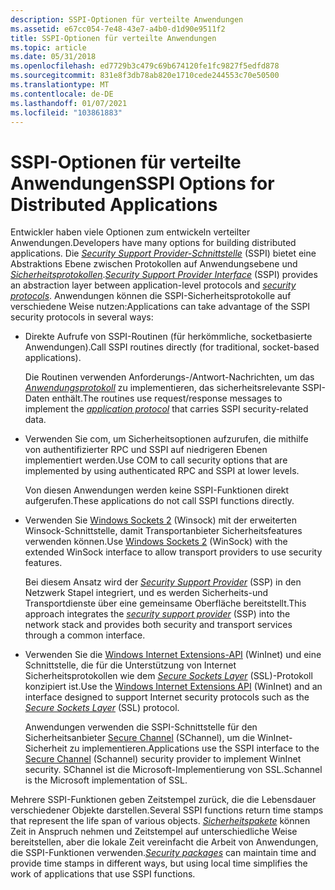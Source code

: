 ```yaml
---
description: SSPI-Optionen für verteilte Anwendungen
ms.assetid: e67cc054-7e48-43e7-a4b0-d1d90e9511f2
title: SSPI-Optionen für verteilte Anwendungen
ms.topic: article
ms.date: 05/31/2018
ms.openlocfilehash: ed7729b3c479c69b674120fe1fc9827f5edfd878
ms.sourcegitcommit: 831e8f3db78ab820e1710cede244553c70e50500
ms.translationtype: MT
ms.contentlocale: de-DE
ms.lasthandoff: 01/07/2021
ms.locfileid: "103861883"
---
```

# <a name="sspi-options-for-distributed-applications"></a><span data-ttu-id="92be5-103">SSPI-Optionen für verteilte Anwendungen</span><span class="sxs-lookup"><span data-stu-id="92be5-103">SSPI Options for Distributed Applications</span></span>

<span data-ttu-id="92be5-104">Entwickler haben viele Optionen zum entwickeln verteilter Anwendungen.</span><span class="sxs-lookup"><span data-stu-id="92be5-104">Developers have many options for building distributed applications.</span></span> <span data-ttu-id="92be5-105">Die [*Security Support Provider-Schnittstelle*](../secgloss/s-gly.md) (SSPI) bietet eine Abstraktions Ebene zwischen Protokollen auf Anwendungsebene und [*Sicherheitsprotokollen*](../secgloss/s-gly.md).</span><span class="sxs-lookup"><span data-stu-id="92be5-105">[*Security Support Provider Interface*](../secgloss/s-gly.md) (SSPI) provides an abstraction layer between application-level protocols and [*security protocols*](../secgloss/s-gly.md).</span></span> <span data-ttu-id="92be5-106">Anwendungen können die SSPI-Sicherheitsprotokolle auf verschiedene Weise nutzen:</span><span class="sxs-lookup"><span data-stu-id="92be5-106">Applications can take advantage of the SSPI security protocols in several ways:</span></span>

-   <span data-ttu-id="92be5-107">Direkte Aufrufe von SSPI-Routinen (für herkömmliche, socketbasierte Anwendungen).</span><span class="sxs-lookup"><span data-stu-id="92be5-107">Call SSPI routines directly (for traditional, socket-based applications).</span></span>

    <span data-ttu-id="92be5-108">Die Routinen verwenden Anforderungs-/Antwort-Nachrichten, um das [*Anwendungsprotokoll*](../secgloss/a-gly.md) zu implementieren, das sicherheitsrelevante SSPI-Daten enthält.</span><span class="sxs-lookup"><span data-stu-id="92be5-108">The routines use request/response messages to implement the [*application protocol*](../secgloss/a-gly.md) that carries SSPI security-related data.</span></span>

-   <span data-ttu-id="92be5-109">Verwenden Sie com, um Sicherheitsoptionen aufzurufen, die mithilfe von authentifizierter RPC und SSPI auf niedrigeren Ebenen implementiert werden.</span><span class="sxs-lookup"><span data-stu-id="92be5-109">Use COM to call security options that are implemented by using authenticated RPC and SSPI at lower levels.</span></span>

    <span data-ttu-id="92be5-110">Von diesen Anwendungen werden keine SSPI-Funktionen direkt aufgerufen.</span><span class="sxs-lookup"><span data-stu-id="92be5-110">These applications do not call SSPI functions directly.</span></span>

-   <span data-ttu-id="92be5-111">Verwenden Sie [Windows Sockets 2](../winsock/windows-sockets-start-page-2.md) (Winsock) mit der erweiterten Winsock-Schnittstelle, damit Transportanbieter Sicherheitsfeatures verwenden können.</span><span class="sxs-lookup"><span data-stu-id="92be5-111">Use [Windows Sockets 2](../winsock/windows-sockets-start-page-2.md) (WinSock) with the extended WinSock interface to allow transport providers to use security features.</span></span>

    <span data-ttu-id="92be5-112">Bei diesem Ansatz wird der [*Security Support Provider*](../secgloss/s-gly.md) (SSP) in den Netzwerk Stapel integriert, und es werden Sicherheits-und Transportdienste über eine gemeinsame Oberfläche bereitstellt.</span><span class="sxs-lookup"><span data-stu-id="92be5-112">This approach integrates the [*security support provider*](../secgloss/s-gly.md) (SSP) into the network stack and provides both security and transport services through a common interface.</span></span>

-   <span data-ttu-id="92be5-113">Verwenden Sie die [Windows Internet Extensions-API](../wininet/portal.md) (WinInet) und eine Schnittstelle, die für die Unterstützung von Internet Sicherheitsprotokollen wie dem [*Secure Sockets Layer*](../secgloss/s-gly.md) (SSL)-Protokoll konzipiert ist.</span><span class="sxs-lookup"><span data-stu-id="92be5-113">Use the [Windows Internet Extensions API](../wininet/portal.md) (WinInet) and an interface designed to support Internet security protocols such as the [*Secure Sockets Layer*](../secgloss/s-gly.md) (SSL) protocol.</span></span>

    <span data-ttu-id="92be5-114">Anwendungen verwenden die SSPI-Schnittstelle für den Sicherheitsanbieter [Secure Channel](secure-channel.md) (SChannel), um die WinInet-Sicherheit zu implementieren.</span><span class="sxs-lookup"><span data-stu-id="92be5-114">Applications use the SSPI interface to the [Secure Channel](secure-channel.md) (Schannel) security provider to implement WinInet security.</span></span> <span data-ttu-id="92be5-115">SChannel ist die Microsoft-Implementierung von SSL.</span><span class="sxs-lookup"><span data-stu-id="92be5-115">Schannel is the Microsoft implementation of SSL.</span></span>

<span data-ttu-id="92be5-116">Mehrere SSPI-Funktionen geben Zeitstempel zurück, die die Lebensdauer verschiedener Objekte darstellen.</span><span class="sxs-lookup"><span data-stu-id="92be5-116">Several SSPI functions return time stamps that represent the life span of various objects.</span></span> <span data-ttu-id="92be5-117">[*Sicherheitspakete*](../secgloss/s-gly.md) können Zeit in Anspruch nehmen und Zeitstempel auf unterschiedliche Weise bereitstellen, aber die lokale Zeit vereinfacht die Arbeit von Anwendungen, die SSPI-Funktionen verwenden.</span><span class="sxs-lookup"><span data-stu-id="92be5-117">[*Security packages*](../secgloss/s-gly.md) can maintain time and provide time stamps in different ways, but using local time simplifies the work of applications that use SSPI functions.</span></span>

 

 
